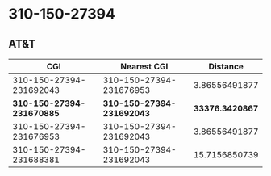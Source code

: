 # 310-150-27394
## AT&T


| CGI | Nearest CGI | Distance |
|-----|-------------|----------|
| 310-150-27394-231692043 | 310-150-27394-231676953 | 3.86556491877 |
| **310-150-27394-231670885** | **310-150-27394-231692043** | **33376.3420867** |
| 310-150-27394-231676953 | 310-150-27394-231692043 | 3.86556491877 |
| 310-150-27394-231688381 | 310-150-27394-231692043 | 15.7156850739 |
